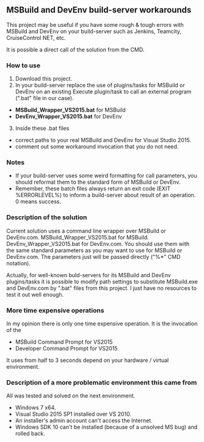 ## MSBuild and DevEnv build-server workarounds

This project may be useful if you have some rough & tough errors with MSBuild and DevEnv on your build-server such as Jenkins, Teamcity, CruiseControl NET, etc.

It is possible a direct call of the solution from the CMD.

### How to use

1. Download this project.
2. In your build-server replace the use of plugins/tasks for MSBuild or DevEnv on an existing Execute plugin/task to call an external program (".bat" file in our case).
  * **MSBuild_Wrapper_VS2015.bat** for MSBuild
  * **DevEnv_Wrapper_VS2015.bat** for DevEnv
3. Inside these .bat files
  * correct paths to your real MSBuild and DevEnv for Visual Studio 2015.
  * comment out some workaround invocation that you do not need.

### Notes
* If your build-server uses some weird formatting for call parameters, you should reformat them to the standard form of MSBuild or DevEnv.
* Remember, these batch files always return an exit code (EXIT %ERRORLEVEL%) to inform a build-server about result of an operation. 0 means success.

### Description of the solution

Current solution uses a command line wrapper over MSBuild or DevEnv.com.
MSBuild_Wrapper_VS2015.bat for MSBuild.
DevEnv_Wrapper_VS2015.bat for DevEnv.com.
You should use them with the same standard parameters as you may want to use for MSBuild or DevEnv.com. The parameters just will be passed directly ("%*" CMD notation).

Actually, for well-known buld-servers for its MSBuild and DevEnv plugins/tasks it is possible to modify path settings to substitute MSBuild.exe and DevEnv.com by ".bat" files from this project.
I just have no resources to test it out well enough.

### More time expensive operations
In my opinion there is only one time expensive operation.
It is the invocation of the
* MSBuild Command Prompt for VS2015
* Developer Command Prompt for VS2015

It uses from half to 3 seconds depend on your hardware / virtual environment.

### Description of a more problematic environment this came from
All was tested and solved on the next environment.

* Windows 7 x64.
* Visual Studio 2015 SP1 installed over VS 2010.
* An installer's admin account can't access the Internet.
* Windows SDK 10 can't be installed (because of a unsolved MS bug) and rolled back.

